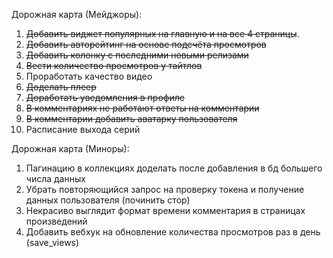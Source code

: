 Дорожная карта (Мейджоры):

1. ~~Добавить виджет популярных на главную и на все 4
страницы~~.
2. ~~Добавить авторейтинг на основе подсчёта просмотров~~
3. ~~Добавить колонку с последними новыми релизами~~
4. ~~Вести количество просмотров у тайтлов~~
5. Проработать качество видео
6. ~~Доделать плеер~~
7. ~~Доработать уведомления в профиле~~
8. ~~В комментариях не работают ответы на комментарии~~
9. ~~В комментарии добавить аватарку пользователя~~
10. Расписание выхода серий

Дорожная карта (Миноры):

1. Пагинацию в коллекциях доделать после добавления
в бд большего числа данных
2. Убрать повторяющийся запрос на проверку токена и получение данных
пользователя (починить стор)
3. Некрасиво выглядит формат времени комментария в страницах
произведений
4. Добавить вебхук на обновление количества просмотров
раз в день (save_views)